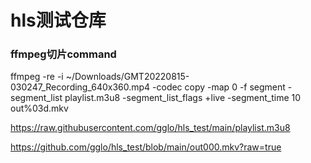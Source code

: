 # hls测试仓库

### ffmpeg切片command
ffmpeg -re -i ~/Downloads/GMT20220815-030247_Recording_640x360.mp4 -codec copy -map 0 -f segment -segment_list playlist.m3u8 -segment_list_flags +live -segment_time 10 out%03d.mkv



https://raw.githubusercontent.com/gglo/hls_test/main/playlist.m3u8


https://github.com/gglo/hls_test/blob/main/out000.mkv?raw=true